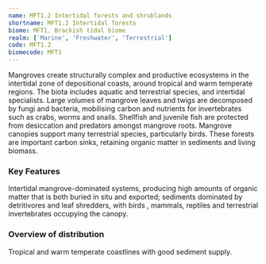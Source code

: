 ```yaml
---
name: MFT1.2 Intertidal forests and shrublands
shortname: MFT1.2 Intertidal forests
biome: MFT1. Brackish tidal biome
realm: ['Marine', 'Freshwater', 'Terrestrial']
code: MFT1.2
biomecode: MFT1
---
```


Mangroves create structurally complex and productive ecosystems in the intertidal zone of depositional coasts, around tropical and warm temperate regions. The biota includes aquatic and terrestrial species, and intertidal specialists. Large volumes of mangrove leaves and twigs are decomposed by fungi and bacteria, mobilising carbon and nutrients for invertebrates such as crabs, worms and snails. Shellfish and juvenile fish are protected from desiccation and predators amongst mangrove roots. Mangrove canopies support many terrestrial species, particularly birds. These forests are important carbon sinks, retaining organic matter in sediments and living biomass.

### Key Features

Intertidal mangrove-dominated systems, producing high amounts of organic matter that is both buried in situ and exported; sediments dominated by detritivores and leaf shredders, with birds , mammals, reptiles and terrestrial invertebrates occupying the canopy.

### Overview of distribution

Tropical and warm temperate coastlines with good sediment supply.
